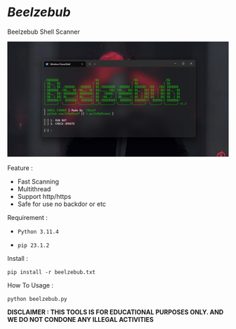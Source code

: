 # _Beelzebub_
Beelzebub Shell Scanner

<img src="https://raw.githubusercontent.com/InMyMine7/Beelzebub/main/Bellze.png">

Feature : 
- Fast Scanning
- Multithread
- Support http/https
- Safe for use no backdor or etc

Requirement :

- `Python 3.11.4`

- `pip 23.1.2`

Install :

```
pip install -r beelzebub.txt
```
How To Usage :

```
python beelzebub.py
```

**DISCLAIMER : THIS TOOLS IS FOR EDUCATIONAL PURPOSES ONLY. 
AND WE DO NOT CONDONE ANY ILLEGAL ACTIVITIES**
